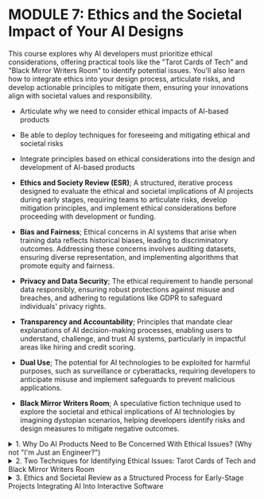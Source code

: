 # MODULE 7: Ethics and the Societal Impact of Your AI Designs

This course explores why AI developers must prioritize ethical considerations, offering practical tools like the "Tarot Cards of Tech" and "Black Mirror Writers Room" to identify potential issues. You'll also learn how to integrate ethics into your design process, articulate risks, and develop actionable principles to mitigate them, ensuring your innovations align with societal values and responsibility.
- Articulate why we need to consider ethical impacts of AI-based products
- Be able to deploy techniques for foreseeing and mitigating ethical and societal risks
- Integrate principles based on ethical considerations into the design and development of AI-based products

- **Ethics and Society Review (ESR)**; A structured, iterative process designed to evaluate the ethical and societal implications of AI projects during early stages, requiring teams to articulate risks, develop mitigation principles, and implement ethical considerations before proceeding with development or funding.  
- **Bias and Fairness**; Ethical concerns in AI systems that arise when training data reflects historical biases, leading to discriminatory outcomes. Addressing these concerns involves auditing datasets, ensuring diverse representation, and implementing algorithms that promote equity and fairness.  
- **Privacy and Data Security**; The ethical requirement to handle personal data responsibly, ensuring robust protections against misuse and breaches, and adhering to regulations like GDPR to safeguard individuals' privacy rights.  
- **Transparency and Accountability**; Principles that mandate clear explanations of AI decision-making processes, enabling users to understand, challenge, and trust AI systems, particularly in impactful areas like hiring and credit scoring.  
- **Dual Use**; The potential for AI technologies to be exploited for harmful purposes, such as surveillance or cyberattacks, requiring developers to anticipate misuse and implement safeguards to prevent malicious applications.  
- **Black Mirror Writers Room**; A speculative fiction technique used to explore the societal and ethical implications of AI technologies by imagining dystopian scenarios, helping developers identify risks and design measures to mitigate negative outcomes.  

<details>
  <summary>1. Why Do AI Products Need to Be Concerned With Ethical Issues? (Why not "I'm Just an Engineer?")</summary>

  The shift from user-centered design to a broader notion of human-centered design requires societal consideration, underscoring the importance of understanding which user groups are prioritized and which are marginalized, so you can understand this by asking yourself the following question: Who do we envision as the end user, and which specific user groups are we designing for?

  Ultimately, the development of AI and other powerful technologies demands a deep commitment to understanding their potential consequences and a willingness to prioritize societal well-being. By doing so, we can harness the benefits of innovation while minimizing its drawbacks.

  Ethical considerations are paramount in the development and deployment of AI. As these systems become increasingly integrated into society, it is crucial to prioritize fairness, accountability, and transparency. Addressing concerns such as bias, privacy, and job displacement requires a multifaceted approach that involves collaboration between technologists, policymakers, and ethicists.

  By grounding AI development in strong ethical frameworks, we can harness its potential for good while mitigating its risks and ensuring that it benefits society. 
  
  Here are some key ethical issues regarding AI:
  - #### **Bias and fairness**
    One of the primary ethical concerns in AI development is the potential for bias and unfairness. AI systems learn from data, and if the training data contains historical biases, these biases will be perpetuated and even amplified by the AI. This is especially critical in applications such as hiring, lending, and law enforcement, where biased outcomes can have severe, discriminatory effects on marginalized groups. For example, Amazon developed and subsequently abandoned a hiring algorithm because it was biased against women. The algorithm was trained on resumes predominantly submitted by men, reflecting the company's existing workforce and thus perpetuating gender biases. Addressing these biases is essential to ensure that AI systems promote fairness and do not reinforce existing social inequalities.
  - #### **Privacy and data security**
    AI systems often require vast amounts of personal data to function effectively, raising significant privacy and data security concerns. The collection, storage, and use of this data must be handled responsibly to protect individuals' privacy rights and maintain public trust. Regulations like the General Data Protection Regulation (GDPR) in the European Union are designed to ensure that data is collected and processed with explicit consent and adequate protections. Developers must be vigilant in implementing robust data security measures to prevent misuse and breaches that could compromise sensitive information.
  - #### **Transparency and accountability**
    Many AI algorithms function as "black boxes," with decision-making processes that are opaque and difficult to interpret. This lack of transparency can erode user trust and make it challenging to hold AI systems accountable, especially when they make consequential decisions affecting people's lives. Ensuring transparency means providing clear explanations for how AI decisions are made and enabling users to understand and challenge those decisions. This is particularly important in areas such as credit scoring, where individuals need to know why they were denied a loan and what they can do to improve their chances in the future.
  - #### **Autonomy and control**
    As AI systems become more autonomous, there is an increasing risk of humans losing control over these technologies. This is particularly concerning in applications like autonomous vehicles and military drones, where the stakes are exceptionally high. It is crucial to maintain human oversight to ensure that AI systems serve human purposes and do not act in ways that are detrimental to human welfare. For instance, AI systems that influence voter behavior or nudge workers to extend their working hours can undermine human autonomy and freedom, leading to ethical and societal concerns.
  - #### **Job displacement and economic impact**
    AI-driven automation has the potential to displace jobs and exacerbate economic inequality. While AI can create new opportunities and efficiencies, it can also render certain jobs obsolete, disproportionately affecting workers in specific industries, such as customer service representatives, receptionists or accountants. Addressing these impacts involves ensuring a just transition for displaced workers, providing retraining programs, and creating opportunities for meaningful work. It is crucial to involve affected workers in developing and deploying AI systems to ensure that the benefits are equitably distributed and do not disproportionately harm vulnerable populations.
  - #### **Security and misuse**
    AI technologies can be exploited for malicious purposes, such as cyberattacks, surveillance, and misinformation campaigns. Preventing the misuse of AI requires robust security measures and ethical guidelines to ensure that AI is used responsibly. The potential for AI to be used in harmful ways underscores the importance of developing ethical frameworks that prioritize security and the public good.
  - #### **Legal and regulatory compliance**
    Navigating the complex legal landscape of AI use is another critical ethical concern. AI developers must ensure compliance with laws and regulations related to data privacy, intellectual property, and discrimination. Ethical considerations help to guide compliance and avoid legal repercussions, ensuring that AI systems operate within the bounds of the law and respect individuals' rights.
  - #### **Unintended consequences**
    The shift from user-centered design, as espoused by Human-Computer Interaction (HCI), to a broader societal consideration underscores the importance of understanding which user groups are prioritized and which are marginalized. Social media, for example, initially praised for fostering global connections, is now scrutinized for its role in spreading misinformation and impacting mental health. The unforeseen consequences of such technologies highlight the importance of ethical foresight in AI development.
  - #### **Sociological perspectives**
    Moreover, sociologist Robert Merton’s concept of the "unintended consequences of purposive social action" reminds us that predicting the societal impact of technological innovations is challenging but crucial. Given the profound capabilities of AI systems, there is a moral imperative to anticipate and mitigate potential risks. This requires a proactive approach to identifying ethical issues, incorporating diverse perspectives, and making informed design decisions that prioritize societal well-being.
</details>


<details>
  <summary>2. Two Techniques for Identifying Ethical Issues: Tarot Cards of Tech and Black Mirror Writers Room</summary>

  “Humans generate, design, develop, distribute, and monitor AI systems. Human decisions are impactful throughout the AI development life cycle, and those decisions, reflecting the developers’ values, impact the performance of AI systems in a significant way.” Justin Biddle, (n. d.)

  dentifying ethical issues related to artificial intelligence (AI) involves examining various concerns that arise from its development and deployment. It can be challenging but is essential for responsible innovation. Two effective techniques for this purpose are **the Tarot Cards of Tech** and **the Black Mirror Writers Room**.

  ### [The Tarot Cards of Tech](https://www.artefactgroup.com/resources/the-tarot-cards-of-tech/)
  The Tarot Cards of Tech serve as a tool to jump-start important conversations around the impacts of technology and the products we design. By encouraging designers to think critically about the potential outcomes technology can create—from unintended consequences to opportunities for positive change—the Tarot Cards of Tech help developers envision the future of their products and strive to make them the best they can be.

  This method involves using a set of cards designed **to generate thoughtful consideration of various ethical dilemmas associated with a product or technology**. 
  Each card presents a scenario or question that prompts developers to reflect on specific ethical considerations.
  - **The "Scandal" card** urges teams to imagine the worst possible headline about their technology, encouraging them to foresee and mitigate potential misuse. What's the worst headline that might arise from people using your system? For instance, if you are developing an AI-powered dating advice tool, what’s the worst-case scenario? How can we design the system to prevent such negative outcomes from occurring?
  - **The "Siren" card** highlights the risk of addiction, prompting developers to design in ways that prevent overuse.Is someone using your product too much? How do we mitigate this?
  - **The "Forgotten" card** challenges developers to consider who might have been excluded from their user base, promoting a more inclusive approach.Who are the users who are not included in your mental image of who this is for, and are there ways to bring broader groups into that picture?
  - **The "Big Bad Wolf" card** focuses on the potential for exploitation by malicious actors, encouraging developers to implement safeguards against misuse. What might a malicious actor do with your product? How could they exploit it or manipulate it to cause harm or achieve their own objectives?

  ### Black Mirror Writers Room
  "Black Mirror" is a thought-provoking anthology series that explores the dark and unsettling side of technology and modern society. Each standalone episode delves into dystopian futures and moral dilemmas, offering a chilling reflection on the consequences of our digital age.

  Whether in classrooms or workplace, the "Black Mirror Writers Room" offers a valuable framework for exploring the ethical implications of technology through imaginative and team-based exercises.

  #### **Benefits and Goals of the Black Mirror Writers Room**
  Some of the benefits that we can obtain from this technique include the following:
  - These activities are designed to cultivate a heightened awareness of the ethical aspects of technology among participants, prompting them to consider the effects of their work.
  - By using speculative fiction as a framework for discussion, participants can delve into complex issues in a stimulating and creative manner, rather than (typically) approaching ethics in a dry and analytical way.
  - These sessions offer opportunities for shared learning, where a variety of perspectives enrich the understanding of technological ethics.
</details>


<details>
  <summary>3. Ethics and Societal Review as a Structured Process for Early-Stage Projects Integrating AI Into Interactive Software</summary>

  The Ethics and Society Review (ESR) is a critical process that your organization can use to help ensure that projects are evaluated for their ethical and societal implications early on. This approach engages teams early, at a stage when their projects are still evolving, and encourages broad participation in ethical thinking rather than relying solely on self-motivated individuals.

  Team in organizations that use an ESR process must submit a brief ethical and societal impact statement along with their project proposals. This statement is intended to outline the project’s potential risks to society, specific subgroups within society, and other global communities. It also details the principles that will be used to mitigate these risks and describes how these principles are integrated into the research design.

  Here you can see a representation of the process:

  Project proposal, alongside ESR statement, submitted to management->Review by management->ESR panel review->Recommendation from ESR to management

  Feedback and iteration
  
  Once the organization (e.g., management) has reviewed the merit of the project and decided what to approve, staff, and resource, these projects are forwarded to the ESR for an ethics review before they launch. An interdisciplinary panel of experts at the organization then evaluates the proposed projects, focusing on the identified risks and proposed mitigation strategies in the context of the potential benefits to society. The ESR panel’s goal is not to eliminate all potential negative impacts—which can be impossible—but to collaborate with researchers to identify significant risks and develop reasonable mitigation strategies. This feedback may include articulating potential risks, developing mitigation strategies for these risks and implementing principles in your design.

  #### Step #1. Articulating potential risks
  The first step of The Ethics and Society Review (ESR) involves identifying and articulating the ethical and societal risks associated with a project. This means evaluating how the project might impact society and specific subgroups, including marginalized communities. It also includes considering potential risks to other societies around the world.

  While it's common to simply identify potential risks, a truly effective analysis goes deeper. It is essential to understand the potential impact of these risks, whom they might affect, and how severe the consequences could be. By carefully considering these factors, you can create a comprehensive picture that guides you in developing strategies to address and minimize these threats.

  #### Step #2. Developing principles to mitigate those risks
  Once the risks are articulated, the next step is to define the principles that designers should follow to mitigate the identified risks. Start by evaluating which ethical principles are most relevant to your project, based on the risks outlined in the first step. Consider what guidelines or best practices are commonly used in your industry to address similar issues.

  Think about how these principles can be applied practically in your project. For instance, if privacy is a concern, principles like transparency and user consent may be crucial. Develop actionable guidelines or policies that can be integrated into the design and development processes to ensure these principles are consistently applied. This helps ensure that ethical considerations are effectively addressed throughout the project.

  #### Step #3. Implement principles in your design
  The final step of The Ethics and Society Review (ESR) involves translating established ethical principles into concrete design decisions. This means implementing specific measures and features in the AI system to align with the ethical guidelines. How are you going to instantiate it? For example, if the principle is to ensure privacy, the design might include local data processing to prevent surveillance.

  Similarly, if the principle is to have representative training datasets, you would actively source data from diverse demographics, audit for inclusivity, and set up processes for ongoing representation. This step requires a commitment to ethical engineering practices, including technical adjustments, user interface modifications, and policy changes. By embedding these principles into the design, developers ensure that AI systems are both effective and socially responsible.

  Project leaders respond to the feedback through written responses or in-person discussions, which include their answers to the panel’s feedback and any new plans for managing risks. Once the ESR review is complete and feedback is addressed, the panel sends its final recommendation to the organization. The organization then gives the team the green light to proceed. This process ensures that ethical and societal issues are considered early on, making sure that projects align with societal values and expectations.

  The European Union also provides guidance on ethics self-assessments, stressing the importance of addressing ethical issues from the beginning of the proposal process. It recommends involving ethics advisors for projects with significant ethical concerns, which supports the ESR process and emphasizes the need for ongoing ethical review throughout the research.

  At institutions like Stanford, we use the ESR process for all projects funded by the Stanford Institute for Human-Centered Artificial Intelligence. In our case, researchers are required to identify potential risks, articulate ethical principles, and outline mitigation strategies early in their project planning. These plans undergo rigorous review by a panel of experts from engineering, medicine, the humanities, and social sciences, ensuring that research projects are built on a solid ethical foundation before they proceed.

  In the context of AI and other fields, common ethical considerations include:
  - **Potential harms** - Identifying groups that might be negatively impacted by the technology
  - **Inclusive design** - Ensuring that all relevant stakeholders are considered and involved
  - **Dual use** - Assessing the potential for misuse by malicious actors
  - **Data bias** - Evaluating the representativeness of the data used to train the AI system

  ### Case Study: Ethics and Society Review
  In a recent project that bridged engineering design and medicine, a team developed stress-sensing technology aimed at helping individuals manage workplace stress. The project involved creating tools, such as sensors embedded in keyboards and watches, to monitor and assess stress levels, to enhance employee well-being.

  During the project’s development, the team identified a significant ethical risk: the potential misuse of their technology for employee surveillance rather than its intended purpose of stress management. Recognizing this risk was crucial, but the team needed to address it more comprehensively.

  The Ethics and Society Review (ESR) process prompted the team to delve deeper into how to address this concern. They were encouraged to define a guiding principle that would safeguard against the misuse of their technology. The principle they established was that all data collection and processing should be conducted to preserve user privacy. Specifically, they decided that data would be processed locally on the user’s device—such as a smartphone—rather than being sent to a server where it could potentially be accessed by employers.

  To implement this principle, the team ensured that their technology was designed to handle all data on the device itself, thus preventing any direct surveillance by employers. This design choice was not only a technical decision but also a commitment to ethical standards. Furthermore, the team made it a point to clearly communicate this privacy-preserving approach in their public statements and discussions about the project. By doing so, they reinforced their commitment to ethical practices and ensured transparency regarding the safeguarding measures incorporated into their technology.


</details>